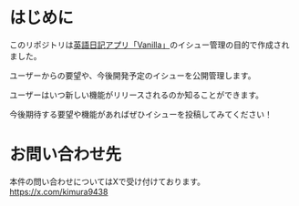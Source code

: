 # はじめに

このリポジトリは[英語日記アプリ「Vanilla」](https://apps.apple.com/jp/app/ai%E8%8B%B1%E8%AA%9E%E6%97%A5%E8%A8%98%E3%82%A2%E3%83%97%E3%83%AA-vanilla/id6469783567)のイシュー管理の目的で作成されました。

ユーザーからの要望や、今後開発予定のイシューを公開管理します。

ユーザーはいつ新しい機能がリリースされるのか知ることができます。

今後期待する要望や機能があればぜひイシューを投稿してみてください！

# お問い合わせ先

本件の問い合わせについてはXで受け付けております。
https://x.com/kimura9438
